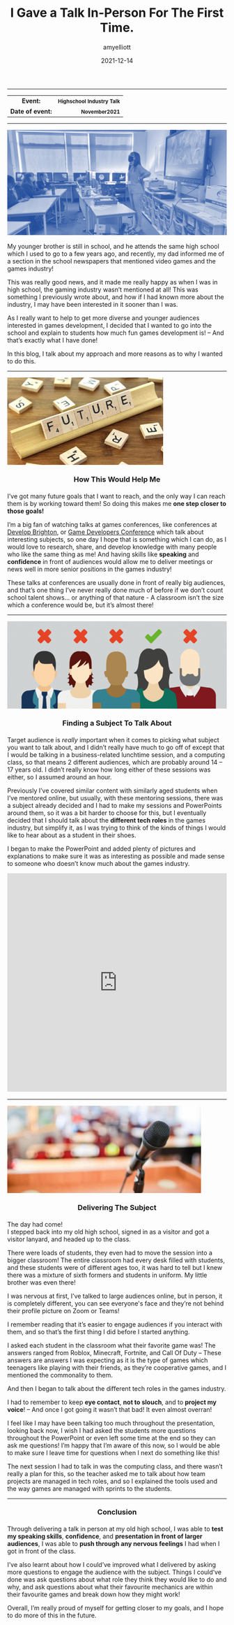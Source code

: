 ﻿---
layout: post
title:  "I Gave a Talk In-Person For The First Time."
type: "Personal Blog"
color: "background-color: firebrick"
summary: "I delivered a talk to students in my old high school, this was my first time talking in front of a large audience in person, as up to this point, a lot of the stuff I had done was online due to covid!"
author: amyelliott
date: '2021-12-14'
category: ['personal', 'education', 'improvement']
thumbnail: /assets/img/posts/SchoolTalk/cover.png
keywords: personal, education, teaching, reflection, development, improvement
permalink: /blog/i-gave-a-talk-in-person-for-the-first-time/
usemathjax: true
---
<hr>
<div class="table-mobile">
    <table>
            <tr>
            <th style="border: 0px !important">Event:</th>
            <th style="text-align:right; border: 0px !important"><small class="btn btn-col status-button">Highschool Industry Talk</small></th>
        </tr>
        <tr>
            <th style="border: 0px !important">Date of event:</th>
            <th style="text-align:right; border: 0px !important"><small class="btn btn-col status-button">November</small><small class="btn btn-col status-button">2021</small></th>
        </tr>
    </table>
</div>

<hr>
<img class="image-heading" src="/assets/img/posts/SchoolTalk/1.jpg">
<p>My younger brother is still in school, and he attends the same high school which I used to go to a few years ago, and recently, my dad informed me of a section in the school newspapers that mentioned video games and the games industry!</p>
<p>This was really good news, and it made me really happy as when I was in high school, the gaming industry wasn’t mentioned at all! This was something I previously wrote about, and how if I had known more about the industry, I may have been interested in it sooner than I was.</p>
<p>As I really want to help to get more diverse and younger audiences interested in games development, I decided that I wanted to go into the school and explain to students how much fun games development is! – And that’s exactly what I have done!</p>
<p>In this blog, I talk about my approach and more reasons as to why I wanted to do this.</p>

<hr>
<img class="image-heading" src="/assets/img/posts/SchoolTalk/2.jpg" style="height: 200px !important; object-position: 50% 40% !important;">
<h3 style="text-align:center; margin-top: 20px; margin-bottom: 20px">How This Would Help Me</h3>
<p>I’ve got many future goals that I want to reach, and the only way I can reach them is by working toward them! So doing this makes me <strong>one step closer to those goals!</strong></p>
<p>I’m a big fan of watching talks at games conferences, like conferences at <a href="https://www.developconference.com/" style="padding: 0px" target="_blank">Develop Brighton</a>, or <a href="https://gdconf.com/" style="padding: 0px" target="_blank">Game Developers Conference</a> which talk about interesting subjects, so one day I hope that is something which I can do, as I would love to research, share, and develop knowledge with many people who like the same thing as me! And having skills like <strong>speaking</strong> and <strong>confidence</strong> in front of audiences would allow me to deliver meetings or news well in more senior positions in the games industry!</p>
<p>These talks at conferences are usually done in front of really big audiences, and that’s one thing I’ve never really done much of before if we don’t count school talent shows… or anything of that nature - A classroom isn’t the size which a conference would be, but it’s almost there!</p>

<hr>
<img class="image-heading" src="/assets/img/posts/SchoolTalk/1.png" style="height: 200px !important; object-position: 50% 40% !important;">
<h3 style="text-align:center; margin-top: 20px; margin-bottom: 20px">Finding a Subject To Talk About</h3>
<p>Target audience is <em>really</em> important when it comes to picking what subject you want to talk about, and I didn’t really have much to go off of except that I would be talking in a business-related lunchtime session, and a computing class, so that means 2 different audiences, which are probably around 14 – 17 years old. I didn’t really know how long either of these sessions was either, so I assumed around an hour.</p>
<p>Previously I’ve covered similar content with similarly aged students when I’ve mentored online, but usually, with these mentoring sessions, there was a subject already decided and I had to make my sessions and PowerPoints around them, so it was a bit harder to choose for this, but I eventually decided that I should talk about the <strong>different tech roles</strong> in the games industry, but simplify it, as I was trying to think of the kinds of things I would like to hear about as a student in their shoes.</p>
<p>I began to make the PowerPoint and added plenty of pictures and explanations to make sure it was as interesting as possible and made sense to someone who doesn’t know much about the games industry.</p>
<iframe src="https://onedrive.live.com/embed?cid=9594E849DC7FC39E&amp;resid=9594E849DC7FC39E%2156794&amp;authkey=AJv09X9s28c8CPU&amp;em=2&amp;wdAr=1.7777777777777777" width="100%" height="500px" frameborder="0">This is an embedded <a target="_blank" href="https://office.com">Microsoft Office</a> presentation, powered by <a target="_blank" href="https://office.com/webapps">Office</a>.</iframe>

<hr>
<img class="image-heading" src="/assets/img/posts/SchoolTalk/3.jpg" style="height: 200px !important; object-position: 50% 40% !important;">
<h3 style="text-align:center; margin-top: 20px; margin-bottom: 20px">Delivering The Subject</h3>
<p>The day had come! <br />I stepped back into my old high school, signed in as a visitor and got a visitor lanyard, and headed up to the class.</p>
<p>There were loads of students, they even had to move the session into a bigger classroom! The entire classroom had every desk filled with students, and these students were of different ages too, it was hard to tell but I knew there was a mixture of sixth formers and students in uniform. My little brother was even there!</p>
<p>I was nervous at first, I’ve talked to large audiences online, but in person, it is completely different, you can see everyone's face and they’re not behind their profile picture on Zoom or Teams!</p>
<p>I remember reading that it’s easier to engage audiences if you interact with them, and so that’s the first thing I did before I started anything.</p>
<p>I asked each student in the classroom what their favorite game was! The answers ranged from Roblox, Minecraft, Fortnite, and Call Of Duty – These answers are answers I was expecting as it is the type of games which teenagers like playing with their friends, as they’re cooperative games, and I mentioned the commonality to them.</p>
<p>And then I began to talk about the different tech roles in the games industry.</p>
<p>I had to remember to keep <strong>eye contact</strong>, <strong>not to slouch</strong>, and to <strong>project my voice</strong>! – And once I got going it wasn’t that bad! It even almost overran!</p>
<p>I feel like I may have been talking too much throughout the presentation, looking back now, I wish I had asked the students more questions throughout the PowerPoint or even left some time at the end so they can ask me questions! I’m happy that I’m aware of this now, so I would be able to make sure I leave time for questions when I next do something like this!</p>
<p>The next session I had to talk in was the computing class, and there wasn’t really a plan for this, so the teacher asked me to talk about how team projects are managed in tech roles, and so I explained the tools used and the way games are managed with sprints to the students.</p>

<hr>
<h3 style="text-align:center; margin-top: 20px; margin-bottom: 20px">Conclusion</h3>
<p>Through delivering a talk in person at my old high school, I was able to <strong>test my speaking skills</strong>, <strong>confidence</strong>, and <strong>presentation in front of larger audiences</strong>, I was able to <strong>push through any nervous feelings</strong> I had when I got in front of the class.</p>
<p>I’ve also learnt about how I could’ve improved what I delivered by asking more questions to engage the audience with the subject. Things I could’ve done was ask questions about what role they think they would like to do and why, and ask questions about what their favourite mechanics are within their favourite games and break down how they might work!</p>
<p>Overall, I’m really proud of myself for getting closer to my goals, and I hope to do more of this in the future.</p>
